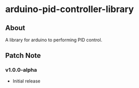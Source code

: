 # arduino-pid-controller-library

## About

A library for arduino to performing PID control.

## Patch Note

### v1.0.0-alpha

- Initial release
